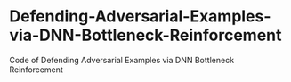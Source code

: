 # Defending-Adversarial-Examples-via-DNN-Bottleneck-Reinforcement
Code of Defending Adversarial Examples via DNN Bottleneck Reinforcement
